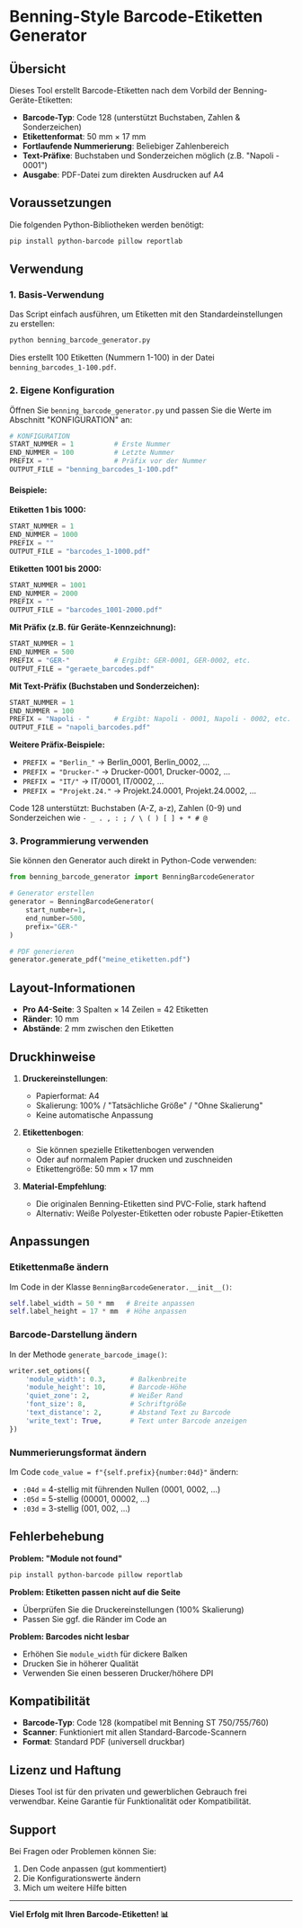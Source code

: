 # Benning-Style Barcode-Etiketten Generator

## Übersicht

Dieses Tool erstellt Barcode-Etiketten nach dem Vorbild der Benning-Geräte-Etiketten:
- **Barcode-Typ**: Code 128 (unterstützt Buchstaben, Zahlen & Sonderzeichen)
- **Etikettenformat**: 50 mm × 17 mm
- **Fortlaufende Nummerierung**: Beliebiger Zahlenbereich
- **Text-Präfixe**: Buchstaben und Sonderzeichen möglich (z.B. "Napoli - 0001")
- **Ausgabe**: PDF-Datei zum direkten Ausdrucken auf A4

## Voraussetzungen

Die folgenden Python-Bibliotheken werden benötigt:
```bash
pip install python-barcode pillow reportlab
```

## Verwendung

### 1. Basis-Verwendung

Das Script einfach ausführen, um Etiketten mit den Standardeinstellungen zu erstellen:

```bash
python benning_barcode_generator.py
```

Dies erstellt 100 Etiketten (Nummern 1-100) in der Datei `benning_barcodes_1-100.pdf`.

### 2. Eigene Konfiguration

Öffnen Sie `benning_barcode_generator.py` und passen Sie die Werte im Abschnitt "KONFIGURATION" an:

```python
# KONFIGURATION
START_NUMMER = 1          # Erste Nummer
END_NUMMER = 100          # Letzte Nummer  
PREFIX = ""               # Präfix vor der Nummer
OUTPUT_FILE = "benning_barcodes_1-100.pdf"
```

#### Beispiele:

**Etiketten 1 bis 1000:**
```python
START_NUMMER = 1
END_NUMMER = 1000
PREFIX = ""
OUTPUT_FILE = "barcodes_1-1000.pdf"
```

**Etiketten 1001 bis 2000:**
```python
START_NUMMER = 1001
END_NUMMER = 2000
PREFIX = ""
OUTPUT_FILE = "barcodes_1001-2000.pdf"
```

**Mit Präfix (z.B. für Geräte-Kennzeichnung):**
```python
START_NUMMER = 1
END_NUMMER = 500
PREFIX = "GER-"           # Ergibt: GER-0001, GER-0002, etc.
OUTPUT_FILE = "geraete_barcodes.pdf"
```

**Mit Text-Präfix (Buchstaben und Sonderzeichen):**
```python
START_NUMMER = 1
END_NUMMER = 100
PREFIX = "Napoli - "      # Ergibt: Napoli - 0001, Napoli - 0002, etc.
OUTPUT_FILE = "napoli_barcodes.pdf"
```

**Weitere Präfix-Beispiele:**
- `PREFIX = "Berlin_"`     → Berlin_0001, Berlin_0002, ...
- `PREFIX = "Drucker-"`    → Drucker-0001, Drucker-0002, ...
- `PREFIX = "IT/"`         → IT/0001, IT/0002, ...
- `PREFIX = "Projekt.24."` → Projekt.24.0001, Projekt.24.0002, ...

Code 128 unterstützt: Buchstaben (A-Z, a-z), Zahlen (0-9) und Sonderzeichen wie `- _ . , : ; / \ ( ) [ ] + * # @`

### 3. Programmierung verwenden

Sie können den Generator auch direkt in Python-Code verwenden:

```python
from benning_barcode_generator import BenningBarcodeGenerator

# Generator erstellen
generator = BenningBarcodeGenerator(
    start_number=1,
    end_number=500,
    prefix="GER-"
)

# PDF generieren
generator.generate_pdf("meine_etiketten.pdf")
```

## Layout-Informationen

- **Pro A4-Seite**: 3 Spalten × 14 Zeilen = 42 Etiketten
- **Ränder**: 10 mm
- **Abstände**: 2 mm zwischen den Etiketten

## Druckhinweise

1. **Druckereinstellungen**:
   - Papierformat: A4
   - Skalierung: 100% / "Tatsächliche Größe" / "Ohne Skalierung"
   - Keine automatische Anpassung

2. **Etikettenbogen**:
   - Sie können spezielle Etikettenbogen verwenden
   - Oder auf normalem Papier drucken und zuschneiden
   - Etikettengröße: 50 mm × 17 mm

3. **Material-Empfehlung**:
   - Die originalen Benning-Etiketten sind PVC-Folie, stark haftend
   - Alternativ: Weiße Polyester-Etiketten oder robuste Papier-Etiketten

## Anpassungen

### Etikettenmaße ändern

Im Code in der Klasse `BenningBarcodeGenerator.__init__()`:

```python
self.label_width = 50 * mm   # Breite anpassen
self.label_height = 17 * mm  # Höhe anpassen
```

### Barcode-Darstellung ändern

In der Methode `generate_barcode_image()`:

```python
writer.set_options({
    'module_width': 0.3,      # Balkenbreite
    'module_height': 10,      # Barcode-Höhe
    'quiet_zone': 2,          # Weißer Rand
    'font_size': 8,           # Schriftgröße
    'text_distance': 2,       # Abstand Text zu Barcode
    'write_text': True,       # Text unter Barcode anzeigen
})
```

### Nummerierungsformat ändern

Im Code `code_value = f"{self.prefix}{number:04d}"` ändern:
- `:04d` = 4-stellig mit führenden Nullen (0001, 0002, ...)
- `:05d` = 5-stellig (00001, 00002, ...)
- `:03d` = 3-stellig (001, 002, ...)

## Fehlerbehebung

**Problem: "Module not found"**
```bash
pip install python-barcode pillow reportlab
```

**Problem: Etiketten passen nicht auf die Seite**
- Überprüfen Sie die Druckereinstellungen (100% Skalierung)
- Passen Sie ggf. die Ränder im Code an

**Problem: Barcodes nicht lesbar**
- Erhöhen Sie `module_width` für dickere Balken
- Drucken Sie in höherer Qualität
- Verwenden Sie einen besseren Drucker/höhere DPI

## Kompatibilität

- **Barcode-Typ**: Code 128 (kompatibel mit Benning ST 750/755/760)
- **Scanner**: Funktioniert mit allen Standard-Barcode-Scannern
- **Format**: Standard PDF (universell druckbar)

## Lizenz und Haftung

Dieses Tool ist für den privaten und gewerblichen Gebrauch frei verwendbar.
Keine Garantie für Funktionalität oder Kompatibilität.

## Support

Bei Fragen oder Problemen können Sie:
1. Den Code anpassen (gut kommentiert)
2. Die Konfigurationswerte ändern
3. Mich um weitere Hilfe bitten

---

**Viel Erfolg mit Ihren Barcode-Etiketten! 📊**

